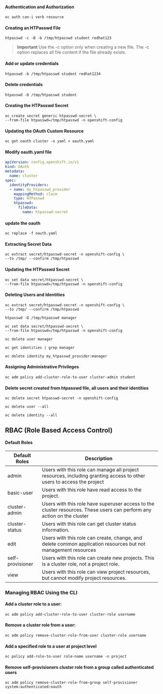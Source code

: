 #### Authentication and Authorization
    oc auth can-i verb resource

#### Creating an HTPasswd  File
    htpasswd -c -B -b /tmp/htpasswd student redhat123
>**Important**
> Use the -c option only when creating a new file. The -c option replaces all file content if the file already exists.

#### Add or update credentials
    htpasswd -b /tmp/htpasswd student redhat1234

#### Delete credentials
    htpasswd -D /tmp/htpasswd student

#### Creating the HTPasswd Secret
    oc create secret generic htpasswd-secret \
    --from-file htpasswd=/tmp/htpasswd -n openshift-config

#### Updating the OAuth Custom Resource
    oc get oauth cluster -o yaml > oauth.yaml
    
#### Modify oauth.yaml file
```yaml
apiVersion: config.openshift.io/v1
kind: OAuth
metadata:
  name: cluster
spec:
  identityProviders:
  - name: my_htpasswd_provider
    mappingMethod: claim
    type: HTPasswd
    htpasswd:
      fileData:
        name: htpasswd-secret
```    
#### update the oauth
    oc replace -f oauth.yaml

#### Extracting Secret Data
    oc extract secret/htpasswd-secret -n openshift-config \
    --to /tmp/ --confirm /tmp/htpasswd

#### Updating the HTPasswd Secret
    oc set data secret/htpasswd-secret \
    --from-file htpasswd=/tmp/htpasswd -n openshift-config

#### Deleting Users and Identities
    oc extract secret/htpasswd-secret -n openshift-config \
    --to /tmp/ --confirm /tmp/htpasswd

    htpasswd -D /tmp/htpasswd manager

    oc set data secret/htpasswd-secret \
    --from-file htpasswd=/tmp/htpasswd -n openshift-config

    oc delete user manager

    oc get identities | grep manager

    oc delete identity my_htpasswd_provider:manager

#### Assigning Administrative Privileges
    oc adm policy add-cluster-role-to-user cluster-admin student

#### Delete secret created from htpasswd file, all users and their identities
    oc delete secret htpasswd-secret -n openshift-config

    oc delete user --all

    oc delete identity --all


## RBAC (Role Based Access Control)

#### Default Roles

| Default Roles            | Description                                                                                                                         |
| -------------------------| ------------------------------------------------------------------------------------------------------------------------------------|
| admin                    | Users with this role can manage all project resources, including granting access to other users to access the project               |
| basic-user               | Users with this role have read access to the project.                                                                               |
| cluster-admin            | Users with this role have superuser access to the cluster resources. These users can perform any action on the cluster              |
| cluster-status           | Users with this role can get cluster status information.                                                                            |
| edit                     | Users with this role can create, change, and delete common application resources but not management resources                       |
| self-provisioner         | Users with this role can create new projects. This is a cluster role, not a project role.                                           |
| view                     | Users with this role can view project resources, but cannot modify project resources.                                               |

### Managing RBAC Using the CLI
#### Add a cluster role to a user:
    oc adm policy add-cluster-role-to-user cluster-role username

#### Remove a cluster role from a user:
    oc adm policy remove-cluster-role-from-user cluster-role username

#### Add a specified role to a user at project level
    oc policy add-role-to-user role-name username -n project

#### Remove self-provisioners cluster role from a group called authenticated users
    oc adm policy remove-cluster-role-from-group self-provisioner system:authenticated:oauth
    